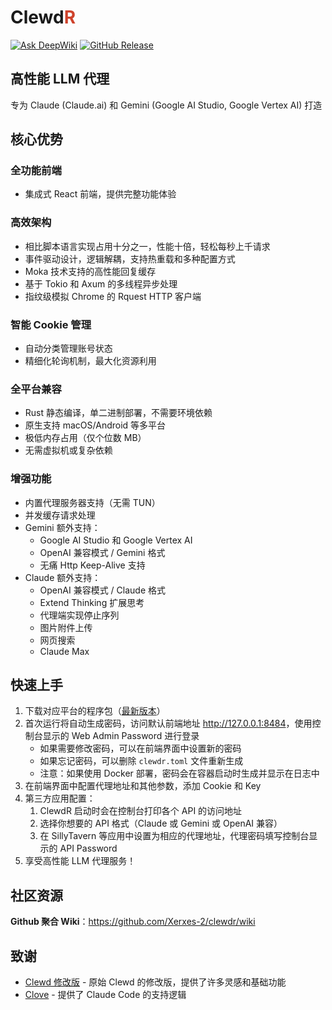 # Clewd<span style="color:#CE422B">R</span>

[![Ask DeepWiki](https://deepwiki.com/badge.svg)](https://deepwiki.com/Xerxes-2/clewdr)
[![GitHub Release](https://img.shields.io/github/v/release/Xerxes-2/clewdr?style=flat-square)](https://github.com/Xerxes-2/clewdr/releases/latest)

## 高性能 LLM 代理

专为 Claude (Claude.ai) 和 Gemini (Google AI Studio, Google Vertex AI) 打造

## 核心优势

### 全功能前端

- 集成式 React 前端，提供完整功能体验

### 高效架构

- 相比脚本语言实现占用十分之一，性能十倍，轻松每秒上千请求
- 事件驱动设计，逻辑解耦，支持热重载和多种配置方式
- Moka 技术支持的高性能回复缓存
- 基于 Tokio 和 Axum 的多线程异步处理
- 指纹级模拟 Chrome 的 Rquest HTTP 客户端

### 智能 Cookie 管理

- 自动分类管理账号状态
- 精细化轮询机制，最大化资源利用

### 全平台兼容

- Rust 静态编译，单二进制部署，不需要环境依赖
- 原生支持 macOS/Android 等多平台
- 极低内存占用（仅个位数 MB）
- 无需虚拟机或复杂依赖

### 增强功能

- 内置代理服务器支持（无需 TUN）
- 并发缓存请求处理
- Gemini 额外支持：
  - Google AI Studio 和 Google Vertex AI
  - OpenAI 兼容模式 / Gemini 格式
  - 无痛 Http Keep-Alive 支持
- Claude 额外支持：
  - OpenAI 兼容模式 / Claude 格式
  - Extend Thinking 扩展思考
  - 代理端实现停止序列
  - 图片附件上传
  - 网页搜索
  - Claude Max

## 快速上手

1. 下载对应平台的程序包（[最新版本](https://github.com/Xerxes-2/clewdr/releases/latest)）
2. 首次运行将自动生成密码，访问默认前端地址 <http://127.0.0.1:8484>，使用控制台显示的 Web Admin Password 进行登录
   - 如果需要修改密码，可以在前端界面中设置新的密码
   - 如果忘记密码，可以删除 `clewdr.toml` 文件重新生成
   - 注意：如果使用 Docker 部署，密码会在容器启动时生成并显示在日志中
3. 在前端界面中配置代理地址和其他参数，添加 Cookie 和 Key
4. 第三方应用配置：
    1. ClewdR 启动时会在控制台打印各个 API 的访问地址
    2. 选择你想要的 API 格式（Claude 或 Gemini 或 OpenAI 兼容）
    3. 在 SillyTavern 等应用中设置为相应的代理地址，代理密码填写控制台显示的 API Password
5. 享受高性能 LLM 代理服务！

## 社区资源

**Github 聚合 Wiki**：<https://github.com/Xerxes-2/clewdr/wiki>

## 致谢

- [Clewd 修改版](https://github.com/teralomaniac/clewd) - 原始 Clewd 的修改版，提供了许多灵感和基础功能
- [Clove](https://github.com/mirrorange/clove) - 提供了 Claude Code 的支持逻辑
